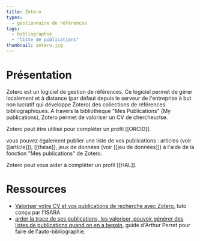 ```yaml
---
title: Zotero
types:
  - gestionnaire de références
tags:
  - bibliographie
  - "liste de publications"
thumbnail: zotero.jpg
---
```


# Présentation

Zotero est un logiciel de gestion de références. 
Ce logiciel permet de gérer localement et à distance (par défaut depuis le serveur de l'entreprise à but non lucratif qui développe Zotero) des collections de références bibliographiques.
A travers la bibliothèque "Mes Publications" (My publications), Zotero permet de valoriser un CV de chercheur/se. 

Zotero peut être utilisé pour compléter un profil [[ORCID]]. 

vous pouvez également publier une liste de vos publications : articles (voir [[article]]), [[thèse]], jeux de données (voir [[jeu de données]]) à l'aide de la fonction "Mes publications" de Zotero. 

Zotero peut vous aider à compléter un profil [[HAL]].

# Ressources

- [Valoriser votre CV et vos publications de recherche avec Zotero](https://doc.isara.fr/tuto-zothero-3-valoriser-cv-vos-publications-de-recherche-zotero/), tuto conçu par l'ISARA
- [arder la trace de ses publications, les valoriser, pouvoir générer des listes de publications quand on en a besoin](https://www.arthurperret.fr/blog/2023-11-21-auto-bibliographie-tranquille-avec-hal-et-zotero.html), guide d'Arthur Perret pour faire de l'auto-bibliographie.